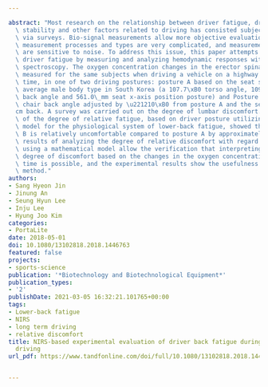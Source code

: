 ---
abstract: "Most research on the relationship between driver fatigue, driving comfort,\
  \ stability and other factors related to driving has consisted subjective assessments\
  \ via surveys. Bio-signal measurements allow more objective evaluations but the\
  \ measurement processes and types are very complicated, and measurement signals\
  \ are sensitive to noise. To address this issue, this paper attempts to quantify\
  \ driver fatigue by measuring and analyzing hemodynamic responses with near-infrared\
  \ spectroscopy. The oxygen concentration changes in the erector spinae muscle were\
  \ measured for the same subjects when driving a vehicle on a highway for a long\
  \ time, in one of two driving postures: posture A based on the seat status of the\
  \ average male body type in South Korea (a 107.7\xB0 torso angle, 109.1\xB0 chair\
  \ back angle and 561.0\_mm seat x-axis position posture) and Posture B with the\
  \ chair back angle adjusted by \u221210\xB0 from posture A and the seat moved 4\_\
  cm back. A survey was carried out on the degree of lumbar discomfort. The analysis\
  \ of the degree of relative fatigue, based on driver posture utilizing a mathematical\
  \ model for the physiological system of lower-back fatigue, showed that posture\
  \ B is relatively uncomfortable compared to posture A by approximately 41%. The\
  \ results of analyzing the degree of relative discomfort with regard to driver posture\
  \ using a mathematical model allow the verification that interpreting the relative\
  \ degree of discomfort based on the changes in the oxygen concentration at a particular\
  \ time is possible, and the experimental results show the usefulness of the proposed\
  \ method."
authors:
- Sang Hyeon Jin
- Jinung An
- Seung Hyun Lee
- Inju Lee
- Hyung Joo Kim
categories:
- PortaLite
date: 2018-05-01
doi: 10.1080/13102818.2018.1446763
featured: false
projects:
- sports-science
publication: '*Biotechnology and Biotechnological Equipment*'
publication_types:
- '2'
publishDate: 2021-03-05 16:32:21.101765+00:00
tags:
- Lower-back fatigue
- NIRS
- long term driving
- relative discomfort
title: NIRS-based experimental evaluation of driver back fatigue during long-term
  driving
url_pdf: https://www.tandfonline.com/doi/full/10.1080/13102818.2018.1446763

---
